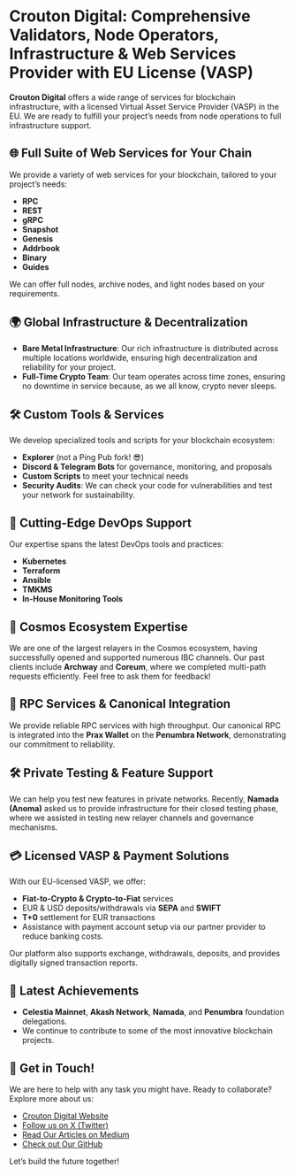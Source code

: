# Crouton Digital: Comprehensive Validators, Node Operators, Infrastructure & Web Services Provider with EU License (VASP)

**Crouton Digital** offers a wide range of services for blockchain infrastructure, with a licensed Virtual Asset Service Provider (VASP) in the EU. We are ready to fulfill your project’s needs from node operations to full infrastructure support.

## 🌐 Full Suite of Web Services for Your Chain

We provide a variety of web services for your blockchain, tailored to your project’s needs:

- **RPC**
- **REST**
- **gRPC**
- **Snapshot**
- **Genesis**
- **Addrbook**
- **Binary**
- **Guides**

We can offer full nodes, archive nodes, and light nodes based on your requirements.

## 🌍 Global Infrastructure & Decentralization

- **Bare Metal Infrastructure**: Our rich infrastructure is distributed across multiple locations worldwide, ensuring high decentralization and reliability for your project.
- **Full-Time Crypto Team**: Our team operates across time zones, ensuring no downtime in service because, as we all know, crypto never sleeps.

## 🛠 Custom Tools & Services

We develop specialized tools and scripts for your blockchain ecosystem:

- **Explorer** (not a Ping Pub fork! 😎)
- **Discord & Telegram Bots** for governance, monitoring, and proposals
- **Custom Scripts** to meet your technical needs
- **Security Audits**: We can check your code for vulnerabilities and test your network for sustainability.

## 🚀 Cutting-Edge DevOps Support

Our expertise spans the latest DevOps tools and practices:

- **Kubernetes**
- **Terraform**
- **Ansible**
- **TMKMS**
- **In-House Monitoring Tools**

## 🌌 Cosmos Ecosystem Expertise

We are one of the largest relayers in the Cosmos ecosystem, having successfully opened and supported numerous IBC channels. Our past clients include **Archway** and **Coreum**, where we completed multi-path requests efficiently. Feel free to ask them for feedback!

## 📡 RPC Services & Canonical Integration

We provide reliable RPC services with high throughput. Our canonical RPC is integrated into the **Prax Wallet** on the **Penumbra Network**, demonstrating our commitment to reliability.

## 🛠 Private Testing & Feature Support

We can help you test new features in private networks. Recently, **Namada (Anoma)** asked us to provide infrastructure for their closed testing phase, where we assisted in testing new relayer channels and governance mechanisms.

## 💳 Licensed VASP & Payment Solutions

With our EU-licensed VASP, we offer:

- **Fiat-to-Crypto & Crypto-to-Fiat** services
- EUR & USD deposits/withdrawals via **SEPA** and **SWIFT**
- **T+0** settlement for EUR transactions
- Assistance with payment account setup via our partner provider to reduce banking costs.

Our platform also supports exchange, withdrawals, deposits, and provides digitally signed transaction reports.

## 🎯 Latest Achievements

- **Celestia Mainnet**, **Akash Network**, **Namada**, and **Penumbra** foundation delegations.
- We continue to contribute to some of the most innovative blockchain projects.

## 👋 Get in Touch!

We are here to help with any task you might have. Ready to collaborate? Explore more about us:

- [Crouton Digital Website](https://crouton.digital/)
- [Follow us on X (Twitter)](https://x.com/CroutonDigital)
- [Read Our Articles on Medium](https://medium.com/@CroutonDigital)
- [Check out Our GitHub](https://github.com/Crouton-Digital)

Let’s build the future together!
